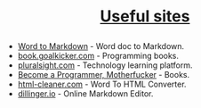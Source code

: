 # <a href="https://github.com/MilenKunchev/Test-repo" rel="Useful sites"><p align="center">Useful sites<p>
 </a>
 

* [Word to Markdown] - Word doc to Markdown.
* [book.goalkicker.com] - Programming books.
* [pluralsight.com] - Technology learning platform.
* [Become a Programmer, Motherfucker] - Books.
* [html-cleaner.com] - Word To HTML Converter.
* [dillinger.io] - Online Markdown Editor.


[dillinger.io]: <https://dillinger.io/>
[html-cleaner.com]: <https://html-cleaner.com/>
[book.goalkicker.com]: <http://book.goalkicker.com/>
[pluralsight.com]: <https://www.pluralsight.com/about>
[Become a Programmer, Motherfucker]: <http://programming-motherfucker.com/become.html>
[Word to Markdown]: <https://word2md.com/>
